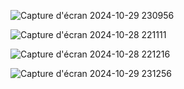 ![Capture d'écran 2024-10-29 230956](https://github.com/user-attachments/assets/f09345bb-8920-4b7a-882d-601fcb168cbc)

![Capture d'écran 2024-10-28 221111](https://github.com/user-attachments/assets/f002d0aa-8636-44d8-865e-4b93eb0d43b2)

![Capture d'écran 2024-10-28 221216](https://github.com/user-attachments/assets/52f69e20-72ef-439d-8a26-5bf8efadf273)

![Capture d'écran 2024-10-29 231256](https://github.com/user-attachments/assets/2c27d0df-52c8-4e29-b8b1-5109c015f426)
